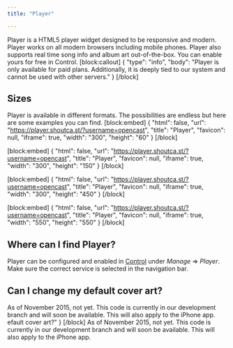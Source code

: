 ```yaml
---
title: "Player"

---
```

Player is a HTML5 player widget designed to be responsive and modern. Player works on all modern browsers including mobile phones. Player also supports real time song info and album art out-of-the-box. You can enable yours for free in Control.
[block:callout]
{
  "type": "info",
  "body": "Player is only available for paid plans. Additionally, it is deeply tied to our system and cannot be used with other servers."
}
[/block]


## Sizes

Player is available in different formats. The possibilities are endless but here are some examples you can find.
[block:embed]
{
  "html": false,
  "url": "https://player.shoutca.st/?username=opencast",
  "title": "Player",
  "favicon": null,
  "iframe": true,
  "width": "300",
  "height": "60"
}
[/block]

[block:embed]
{
  "html": false,
  "url": "https://player.shoutca.st/?username=opencast",
  "title": "Player",
  "favicon": null,
  "iframe": true,
  "width": "300",
  "height": "150"
}
[/block]

[block:embed]
{
  "html": false,
  "url": "https://player.shoutca.st/?username=opencast",
  "title": "Player",
  "favicon": null,
  "iframe": true,
  "width": "300",
  "height": "450"
}
[/block]

[block:embed]
{
  "html": false,
  "url": "https://player.shoutca.st/?username=opencast",
  "title": "Player",
  "favicon": null,
  "iframe": true,
  "width": "550",
  "height": "550"
}
[/block]


## Where can I find Player?

Player can be configured and enabled in [Control](doc:log-in) under *Manage* ⇒ *Player*. Make sure the correct service is selected in the navigation bar.

## Can I change my default cover art?

As of November 2015, not yet. This code is currently in our development branch and will soon be available. This will also apply to the iPhone app.
efault cover art?"
}
[/block]
As of November 2015, not yet. This code is currently in our development branch and will soon be available. This will also apply to the iPhone app.

